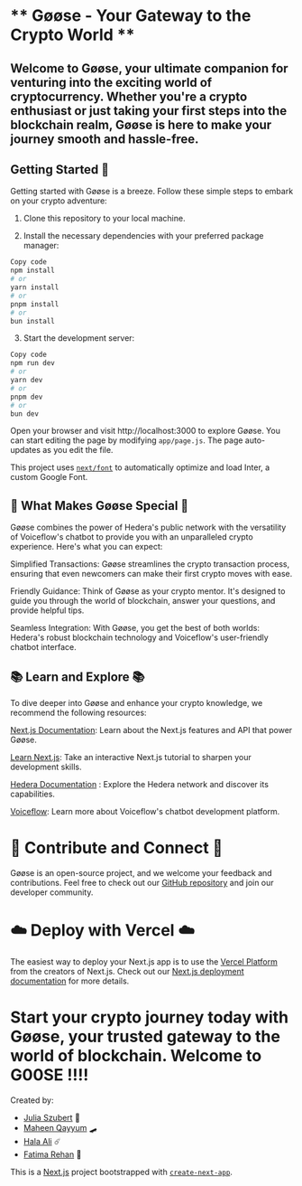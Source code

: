 # ** Gøøse - Your Gateway to the Crypto World **
## Welcome to Gøøse, your ultimate companion for venturing into the exciting world of cryptocurrency. Whether you're a crypto enthusiast or just taking your first steps into the blockchain realm, Gøøse is here to make your journey smooth and hassle-free.

## Getting Started 🚀
Getting started with Gøøse is a breeze. Follow these simple steps to embark on your crypto adventure:

1. Clone this repository to your local machine.

2. Install the necessary dependencies with your preferred package manager:

```bash
Copy code
npm install
# or
yarn install
# or
pnpm install
# or
bun install
```
3. Start the development server:

``` bash
Copy code
npm run dev
# or
yarn dev
# or
pnpm dev
# or
bun dev
```
Open your browser and visit http://localhost:3000 to explore Gøøse.
You can start editing the page by modifying `app/page.js`. The page auto-updates as you edit the file.

This project uses [`next/font`](https://nextjs.org/docs/basic-features/font-optimization) to automatically optimize and load Inter, a custom Google Font.

## 🦆 What Makes Gøøse Special 🦆
Gøøse combines the power of Hedera's public network with the versatility of Voiceflow's chatbot to provide you with an unparalleled crypto experience. Here's what you can expect:

Simplified Transactions: Gøøse streamlines the crypto transaction process, ensuring that even newcomers can make their first crypto moves with ease.

Friendly Guidance: Think of Gøøse as your crypto mentor. It's designed to guide you through the world of blockchain, answer your questions, and provide helpful tips.

Seamless Integration: With Gøøse, you get the best of both worlds: Hedera's robust blockchain technology and Voiceflow's user-friendly chatbot interface.

## 📚 Learn and Explore 📚
To dive deeper into Gøøse and enhance your crypto knowledge, we recommend the following resources:

[Next.js Documentation](https://nextjs.org/docs): Learn about the Next.js features and API that power Gøøse.

[Learn Next.js](https://nextjs.org/learn): Take an interactive Next.js tutorial to sharpen your development skills.

[Hedera Documentation](https://docs.hedera.com/hedera/?utm_term=hedera%20developer&utm_campaign=&utm_source=adwords&utm_medium=ppc&hsa_acc=1782665900&hsa_cam=20069513483&hsa_grp=150063430953&hsa_ad=657086378107&hsa_src=g&hsa_tgt=kwd-1900674226219&hsa_kw=hedera%20developer&hsa_mt=b&hsa_net=adwords&hsa_ver=3&gad=1&gclid=Cj0KCQjwvL-oBhCxARIsAHkOiu0hxNRWoggQbreh0JjpRSFcEM3vugcyvEOT9Oe4maiR8uqpUUc4kkoaAr9fEALw_wcB) : Explore the Hedera network and discover its capabilities.

[Voiceflow](https://www.voiceflow.com/docs): Learn more about Voiceflow's chatbot development platform.

# 🤝 Contribute and Connect 🤝
Gøøse is an open-source project, and we welcome your feedback and contributions. Feel free to check out our [GitHub repository](https://github.com/juliaszbrt/TechNova) and join our developer community.

# ☁️ Deploy with Vercel ☁️
The easiest way to deploy your Next.js app is to use the [Vercel Platform](https://vercel.com/new?utm_medium=default-template&filter=next.js&utm_source=create-next-app&utm_campaign=create-next-app-readme) from the creators of Next.js.
Check out our [Next.js deployment documentation](https://nextjs.org/docs/deployment) for more details.

# Start your crypto journey today with Gøøse, your trusted gateway to the world of blockchain. Welcome to G00SE !!!!

Created by:
- [Julia Szubert](https://www.linkedin.com/in/juliaszubert/) 🐰
- [Maheen Qayyum]([https://www.linkedin.com/in/maheenqayyum/](https://www.linkedin.com/in/maheen-qayyum-178547227/)) 🛹
- [Hala Ali]([https://www.linkedin.com/in/juliaszubert/](https://www.linkedin.com/in/hala-ali-8484a224b/)) ☄️
- [Fatima Rehan]([https://www.linkedin.com/in/juliaszubert/](https://www.linkedin.com/in/fatima-rehan29/)https://www.linkedin.com/in/fatima-rehan29/) 👹

This is a [Next.js](https://nextjs.org/) project bootstrapped with [`create-next-app`](https://github.com/vercel/next.js/tree/canary/packages/create-next-app).
